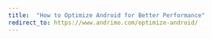```yaml
---
title:  "How to Optimize Android for Better Performance"
redirect_to: https://www.andrimo.com/optimize-android/
---
```

